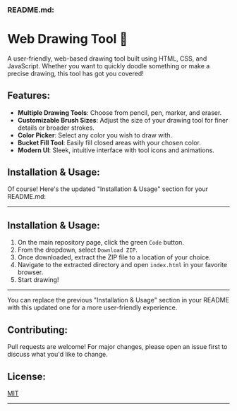 ### README.md:

# Web Drawing Tool 🎨

A user-friendly, web-based drawing tool built using HTML, CSS, and JavaScript. Whether you want to quickly doodle something or make a precise drawing, this tool has got you covered!

## Features:

- **Multiple Drawing Tools**: Choose from pencil, pen, marker, and eraser.
- **Customizable Brush Sizes**: Adjust the size of your drawing tool for finer details or broader strokes.
- **Color Picker**: Select any color you wish to draw with.
- **Bucket Fill Tool**: Easily fill closed areas with your chosen color.
- **Modern UI**: Sleek, intuitive interface with tool icons and animations.

## Installation & Usage:

Of course! Here's the updated "Installation & Usage" section for your README.md:

---

## Installation & Usage:

1. On the main repository page, click the green `Code` button.
2. From the dropdown, select `Download ZIP`.
3. Once downloaded, extract the ZIP file to a location of your choice.
4. Navigate to the extracted directory and open `index.html` in your favorite browser.
5. Start drawing!

---

You can replace the previous "Installation & Usage" section in your README with this updated one for a more user-friendly experience.

## Contributing:

Pull requests are welcome! For major changes, please open an issue first to discuss what you'd like to change.

## License:

[MIT](https://choosealicense.com/licenses/mit/)


---
